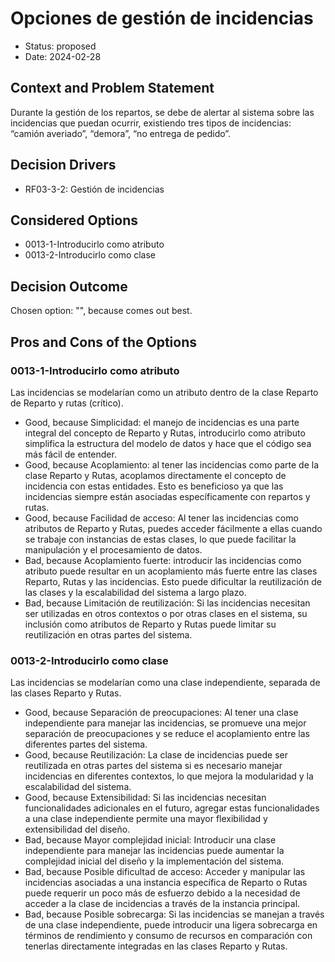 # Opciones de gestión de incidencias

* Status: proposed
* Date: 2024-02-28

## Context and Problem Statement

Durante la gestión de los repartos, se debe de alertar al sistema sobre las incidencias que puedan ocurrir, existiendo tres tipos de incidencias: “camión averiado”, “demora”, “no entrega de pedido”.

## Decision Drivers

* RF03-3-2: Gestión de incidencias

## Considered Options

* 0013-1-Introducirlo como atributo
* 0013-2-Introducirlo como clase

## Decision Outcome

Chosen option: "", because comes out best.

## Pros and Cons of the Options

### 0013-1-Introducirlo como atributo

Las incidencias se modelarían como un atributo dentro de la clase Reparto de Reparto y rutas (crítico).

* Good, because Simplicidad: el manejo de incidencias es una parte integral del concepto de Reparto y Rutas, introducirlo como atributo simplifica la estructura del modelo de datos y hace que el código sea más fácil de entender.
* Good, because Acoplamiento: al tener las incidencias como parte de la clase Reparto y Rutas,  acoplamos directamente el concepto de incidencia con estas entidades. Esto es beneficioso ya que las incidencias siempre están asociadas específicamente con repartos y rutas.
* Good, because Facilidad de acceso: Al tener las incidencias como atributos de Reparto y Rutas, puedes acceder fácilmente a ellas cuando se trabaje con instancias de estas clases, lo que puede facilitar la manipulación y el procesamiento de datos.
* Bad, because Acoplamiento fuerte: introducir las incidencias como atributo puede resultar en un acoplamiento más fuerte entre las clases Reparto, Rutas y las incidencias. Esto puede dificultar la reutilización de las clases y la escalabilidad del sistema a largo plazo.
* Bad, because Limitación de reutilización: Si las incidencias necesitan ser utilizadas en otros contextos o por otras clases en el sistema, su inclusión como atributos de Reparto y Rutas puede limitar su reutilización en otras partes del sistema.

### 0013-2-Introducirlo como clase

Las incidencias se modelarían como una clase independiente, separada de las clases Reparto y Rutas.

* Good, because Separación de preocupaciones: Al tener una clase independiente para manejar las incidencias, se promueve una mejor separación de preocupaciones y se reduce el acoplamiento entre las diferentes partes del sistema.
* Good, because Reutilización: La clase de incidencias puede ser reutilizada en otras partes del sistema si es necesario manejar incidencias en diferentes contextos, lo que mejora la modularidad y la escalabilidad del sistema.
* Good, because Extensibilidad: Si las incidencias necesitan funcionalidades adicionales en el futuro, agregar estas funcionalidades a una clase independiente permite una mayor flexibilidad y extensibilidad del diseño.
* Bad, because Mayor complejidad inicial: Introducir una clase independiente para manejar las incidencias puede aumentar la complejidad inicial del diseño y la implementación del sistema.
* Bad, because Posible dificultad de acceso: Acceder y manipular las incidencias asociadas a una instancia específica de Reparto o Rutas puede requerir un poco más de esfuerzo debido a la necesidad de acceder a la clase de incidencias a través de la instancia principal.
* Bad, because Posible sobrecarga: Si las incidencias se manejan a través de una clase independiente, puede introducir una ligera sobrecarga en términos de rendimiento y consumo de recursos en comparación con tenerlas directamente integradas en las clases Reparto y Rutas.
